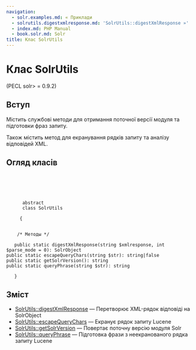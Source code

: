 ```yaml
---
navigation:
  - solr.examples.md: « Приклади
  - solrutils.digestxmlresponse.md: 'SolrUtils::digestXmlResponse »'
  - index.md: PHP Manual
  - book.solr.md: Solr
title: Клас SolrUtils
---
```

# Клас SolrUtils

(PECL solr> = 0.9.2)

## Вступ

Містить службові методи для отримання поточної версії модуля та підготовки фраз запиту.

Також містить метод для екранування рядків запиту та аналізу відповідей XML.

## Огляд класів

```classsynopsis



    
     
      abstract
      class SolrUtils
     
     {


    /* Методы */
    
   public static digestXmlResponse(string $xmlresponse, int $parse_mode = 0): SolrObject
public static escapeQueryChars(string $str): string|false
public static getSolrVersion(): string
public static queryPhrase(string $str): string

   }
```

## Зміст

-   [SolrUtils::digestXmlResponse](solrutils.digestxmlresponse.md) — Перетворює XML-рядок відповіді на SolrObject
-   [SolrUtils::escapeQueryChars](solrutils.escapequerychars.md) — Екранує рядок запиту Lucene
-   [SolrUtils::getSolrVersion](solrutils.getsolrversion.md) — Повертає поточну версію модуля Solr
-   [SolrUtils::queryPhrase](solrutils.queryphrase.md) — Підготовка фрази з неекранованого рядка запиту Lucene
